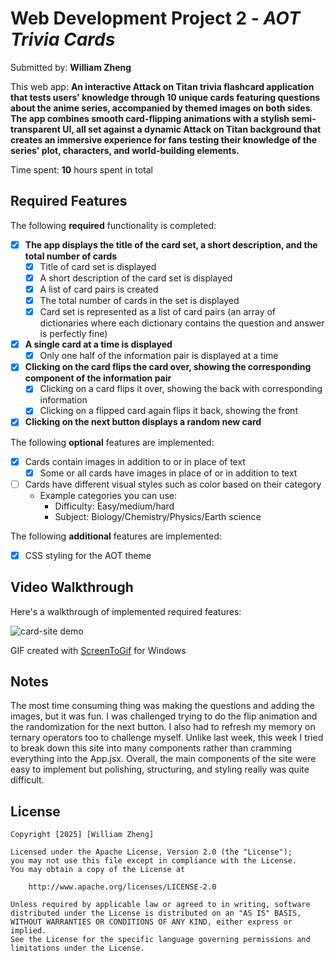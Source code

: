 # Web Development Project 2 - *AOT Trivia Cards*

Submitted by: **William Zheng**

This web app: **An interactive Attack on Titan trivia flashcard application that tests users' knowledge through 10 unique cards featuring questions about the anime series, accompanied by themed images on both sides**. **The app combines smooth card-flipping animations with a stylish semi-transparent UI, all set against a dynamic Attack on Titan background that creates an immersive experience for fans testing their knowledge of the series' plot, characters, and world-building elements.**

Time spent: **10** hours spent in total

## Required Features

The following **required** functionality is completed:


- [x] **The app displays the title of the card set, a short description, and the total number of cards**
  - [x] Title of card set is displayed 
  - [x] A short description of the card set is displayed 
  - [x] A list of card pairs is created
  - [x] The total number of cards in the set is displayed 
  - [x] Card set is represented as a list of card pairs (an array of dictionaries where each dictionary contains the question and answer is perfectly fine)
- [x] **A single card at a time is displayed**
  - [x] Only one half of the information pair is displayed at a time
- [x] **Clicking on the card flips the card over, showing the corresponding component of the information pair**
  - [x] Clicking on a card flips it over, showing the back with corresponding information 
  - [x] Clicking on a flipped card again flips it back, showing the front
- [x] **Clicking on the next button displays a random new card**

The following **optional** features are implemented:

- [x] Cards contain images in addition to or in place of text
  - [x] Some or all cards have images in place of or in addition to text
- [ ] Cards have different visual styles such as color based on their category
  - Example categories you can use:
    - Difficulty: Easy/medium/hard
    - Subject: Biology/Chemistry/Physics/Earth science

The following **additional** features are implemented:

* [x] CSS styling for the AOT theme

## Video Walkthrough

Here's a walkthrough of implemented required features:

![card-site demo](https://github.com/user-attachments/assets/ff59e50d-3c2b-45aa-93e0-d4805b7afde5)

<!-- Replace this with whatever GIF tool you used! -->
GIF created with [ScreenToGif](https://www.screentogif.com/) for Windows
<!-- Recommended tools:
[Kap](https://getkap.co/) for macOS
[peek](https://github.com/phw/peek) for Linux. -->

## Notes

The most time consuming thing was making the questions and adding the images, but it was fun. I was challenged trying to do the flip animation and the randomization for the next button. I also had to refresh my memory on ternary operators too to challenge myself. Unlike last week, this week I tried to break down this site into many components rather than cramming everything into the App.jsx. Overall, the main components of the site were easy to implement but polishing, structuring, and styling really was quite difficult.

## License

    Copyright [2025] [William Zheng]

    Licensed under the Apache License, Version 2.0 (the "License");
    you may not use this file except in compliance with the License.
    You may obtain a copy of the License at

        http://www.apache.org/licenses/LICENSE-2.0

    Unless required by applicable law or agreed to in writing, software
    distributed under the License is distributed on an "AS IS" BASIS,
    WITHOUT WARRANTIES OR CONDITIONS OF ANY KIND, either express or implied.
    See the License for the specific language governing permissions and
    limitations under the License.
